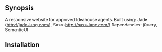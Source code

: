## Synopsis

A responsive website for approved Ideahouse agents.
Built using: Jade (http://jade-lang.com/), Sass (http://sass-lang.com/)
Dependencies: jQuery, SemanticUI

## Installation
